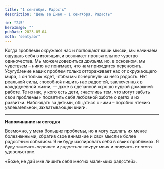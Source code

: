```yaml
---
title: "1 сентября. Радость"
description: "День за Днем - 1 сентября. Радость"

id: "245"
heroImage: ""
pubDate: 2023-05-04
moth: "sentyabr"
---
```


Когда проблемы окружают нас и поглощают наши мысли, мы начинаем ощущать себя в
изоляции, и возникает пронзительное чувство одиночества. Мы можем довериться
друзьям, но, в основном, мы чувствуем – никто не понимает, что нам приходится
переносить. Усугубление наших проблем только отгораживает нас от окружающего
мира, а он только ждет, чтобы мы почерпнули из него радость. Нет реальной
силы, способной лишить нас радостей, заключенных в каждодневной жизни, — даже
в сделанной хорошо нудной домашней работе. Те из нас, у кого есть дети,
счастливы тем, что могут забыть свои проблемы и посвятить себя любовной заботе
о детях и их развитии. Наблюдать за детьми, общаться с ними – подобно чтению
увлекательной, захватывающей книги.

---

**Напоминание на сегодня**

Возможно, у меня большие проблемы, но я могу сделать их менее болезненными,
обратив свое внимание и свои мысли к более радостным событиям. Я не буду
изолировать себя в своих проблемах. Я буду замечать хорошее и радостное вокруг
меня и получать от этого удовольствие.

«Боже, не дай мне лишить себя многих маленьких радостей».
